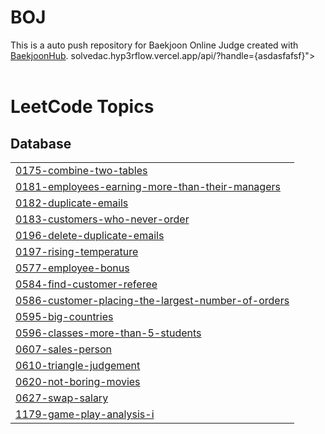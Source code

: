 # BOJ
This is a auto push repository for Baekjoon Online Judge created with [BaekjoonHub](https://github.com/BaekjoonHub/BaekjoonHub).
solvedac.hyp3rflow.vercel.app/api/?handle={asdasfafsf}"></br></br>

<!---LeetCode Topics Start-->
# LeetCode Topics
## Database
|  |
| ------- |
| [0175-combine-two-tables](https://github.com/asdasfafsf/BOJ/tree/master/0175-combine-two-tables) |
| [0181-employees-earning-more-than-their-managers](https://github.com/asdasfafsf/BOJ/tree/master/0181-employees-earning-more-than-their-managers) |
| [0182-duplicate-emails](https://github.com/asdasfafsf/BOJ/tree/master/0182-duplicate-emails) |
| [0183-customers-who-never-order](https://github.com/asdasfafsf/BOJ/tree/master/0183-customers-who-never-order) |
| [0196-delete-duplicate-emails](https://github.com/asdasfafsf/BOJ/tree/master/0196-delete-duplicate-emails) |
| [0197-rising-temperature](https://github.com/asdasfafsf/BOJ/tree/master/0197-rising-temperature) |
| [0577-employee-bonus](https://github.com/asdasfafsf/BOJ/tree/master/0577-employee-bonus) |
| [0584-find-customer-referee](https://github.com/asdasfafsf/BOJ/tree/master/0584-find-customer-referee) |
| [0586-customer-placing-the-largest-number-of-orders](https://github.com/asdasfafsf/BOJ/tree/master/0586-customer-placing-the-largest-number-of-orders) |
| [0595-big-countries](https://github.com/asdasfafsf/BOJ/tree/master/0595-big-countries) |
| [0596-classes-more-than-5-students](https://github.com/asdasfafsf/BOJ/tree/master/0596-classes-more-than-5-students) |
| [0607-sales-person](https://github.com/asdasfafsf/BOJ/tree/master/0607-sales-person) |
| [0610-triangle-judgement](https://github.com/asdasfafsf/BOJ/tree/master/0610-triangle-judgement) |
| [0620-not-boring-movies](https://github.com/asdasfafsf/BOJ/tree/master/0620-not-boring-movies) |
| [0627-swap-salary](https://github.com/asdasfafsf/BOJ/tree/master/0627-swap-salary) |
| [1179-game-play-analysis-i](https://github.com/asdasfafsf/BOJ/tree/master/1179-game-play-analysis-i) |
<!---LeetCode Topics End-->